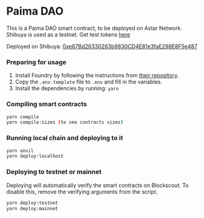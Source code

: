 # Paima DAO

This is a Paima DAO smart contract, to be deployed on Astar Network.  
Shibuya is used as a testnet. Get test tokens [here](https://docs.astar.network/docs/build/environment/faucet/)

Deployed on Shibuya: [0xe67Bd26330263b9830CD4E81e3faE298E8F5e487](https://blockscout.com/shibuya/address/0xe67Bd26330263b9830CD4E81e3faE298E8F5e487)

### Preparing for usage

1. Install Foundry by following the instructions from [their repository](https://github.com/foundry-rs/foundry#installation).
2. Copy the `.env.template` file to `.env` and fill in the variables.
3. Install the dependencies by running: `yarn`

### Compiling smart contracts

```bash
yarn compile
yarn compile:sizes (to see contracts sizes)
```

### Running local chain and deploying to it

```bash
yarn anvil
yarn deploy:localhost
```

### Deploying to testnet or mainnet

Deploying will automatically verify the smart contracts on Blockscout. To disable this, remove the verifying arguments from the script.

```bash
yarn deploy:testnet
yarn deploy:mainnet
```
